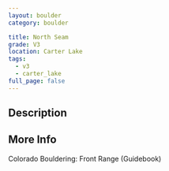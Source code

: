 ```yaml
---
layout: boulder
category: boulder

title: North Seam
grade: V3
location: Carter Lake
tags:
  - v3
  - carter_lake
full_page: false
---
```


## Description


## More Info
Colorado Bouldering: Front Range (Guidebook)
